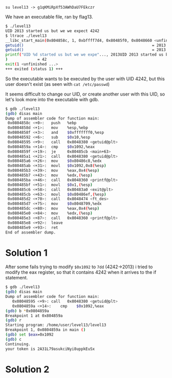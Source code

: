 `su level13 -> g1qKMiRpXf53AWhDaU7FEkczr`

We have an executable file, ran by flag13.

```bash
$ ./level13 
UID 2013 started us but we we expect 4242
$ ltrace ./level13 
__libc_start_main(0x804858c, 1, 0xbffff7d4, 0x80485f0, 0x8048660 <unfinished ...>
getuid()                                                        = 2013
getuid()                                                        = 2013
printf("UID %d started us but we we expe"..., 2013UID 2013 started us but we we expect 4242
)             = 42
exit(1 <unfinished ...>
+++ exited (status 1) +++
```

So the executable wants to be executed by the user with UID 4242, but this user doesn't exist (as seen with `cat /etc/passwd`)

It seems difficult to change our UID, or create another user with this UID, so let's look more into the executable with gdb.

```bash
$ gdb ./level13 
(gdb) disas main
Dump of assembler code for function main:
 0x0804858c <+0>:	push   %ebp
 0x0804858d <+1>:	mov    %esp,%ebp
 0x0804858f <+3>:	and    $0xfffffff0,%esp
 0x08048592 <+6>:	sub    $0x10,%esp
 0x08048595 <+9>:	call   0x8048380 <getuid@plt>
 0x0804859a <+14>:	cmp    $0x1092,%eax
 0x0804859f <+19>:	je     0x80485cb <main+63>
 0x080485a1 <+21>:	call   0x8048380 <getuid@plt>
 0x080485a6 <+26>:	mov    $0x80486c8,%edx
 0x080485ab <+31>:	movl   $0x1092,0x8(%esp)
 0x080485b3 <+39>:	mov    %eax,0x4(%esp)
 0x080485b7 <+43>:	mov    %edx,(%esp)
 0x080485ba <+46>:	call   0x8048360 <printf@plt>
 0x080485bf <+51>:	movl   $0x1,(%esp)
 0x080485c6 <+58>:	call   0x80483a0 <exit@plt>
 0x080485cb <+63>:	movl   $0x80486ef,(%esp)
 0x080485d2 <+70>:	call   0x8048474 <ft_des>
 0x080485d7 <+75>:	mov    $0x8048709,%edx
 0x080485dc <+80>:	mov    %eax,0x4(%esp)
 0x080485e0 <+84>:	mov    %edx,(%esp)
 0x080485e3 <+87>:	call   0x8048360 <printf@plt>
 0x080485e8 <+92>:	leave  
 0x080485e9 <+93>:	ret    
End of assembler dump.
```

# Solution 1

After some fails trying to modify `$0x1092` to `7dd` (4242->2013) i tried to modify the eax register, so that it contains 4242 when it arrives to the if statement.

```bash
$ gdb ./level13 
(gdb) disas main
Dump of assembler code for function main:
   0x08048595 <+9>:	call   0x8048380 <getuid@plt>
   0x0804859a <+14>:	cmp    $0x1092,%eax
(gdb) b *0x0804859a
Breakpoint 1 at 0x804859a
(gdb) r
Starting program: /home/user/level13/level13 
Breakpoint 1, 0x0804859a in main ()
(gdb) set $eax=0x1092
(gdb) c
Continuing.
your token is 2A31L79asukciNyi8uppkEuSx
```

# Solution 2